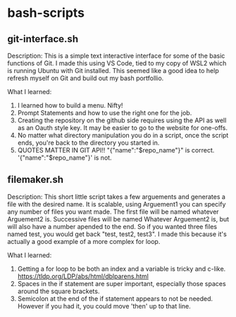 # bash-scripts
## git-interface.sh
Description: 
This is a simple text interactive interface for some of the basic functions of Git.
I made this using VS Code, tied to my copy of WSL2 which is running Ubuntu with Git installed.
This seemed like a good idea to help refresh myself on Git and build out my bash portfollio.

What I learned:
1. I learned how to build a menu. Nifty!
2. Prompt Statements and how to use the right one for the job.
3. Creating the repository on the github side requires using the API as well as an Oauth style key.  It may be easier to go to the website for one-offs.
4. No matter what directory manipulation you do in a script, once the script ends, you're back to the directory you started in.
5. QUOTES MATTER IN GIT API!!  "{\"name\":\"$repo_name\"}" is correct.  '{\"name\":\"$repo_name\"}' is not.

## filemaker.sh
Description:
This short little script takes a few arguements and generates a file with the desired name.
It is scalable, using Arguement1 you can specify any number of files you want made.  The first file will be named whatever Arguement2 is.
Successive files will be named Whatever Arguement2 is, but will also have a number apended to the end. So if you wanted three files named test, you would get back "test, test2, test3".  I made this because it's actually a good example of a more complex for loop.

What I learned:
1. Getting a for loop to be both an index and a variable is tricky and c-like. https://tldp.org/LDP/abs/html/dblparens.html
2. Spaces in the if statement are super important, especially those spaces around the square brackets.
3. Semicolon at the end of the if statement appears to not be needed. However if you had it, you could move 'then' up to that line.

